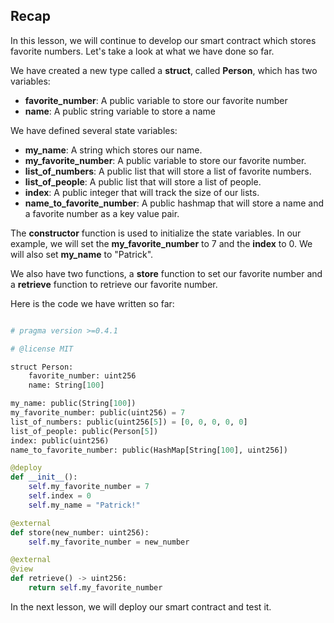 ## Recap

In this lesson, we will continue to develop our smart contract which stores favorite numbers. Let's take a look at what we have done so far.

We have created a new type called a **struct**, called **Person**, which has two variables:

- **favorite_number**: A public variable to store our favorite number
- **name**: A public string variable to store a name

We have defined several state variables:

- **my_name**: A string which stores our name.
- **my_favorite_number**: A public variable to store our favorite number.
- **list_of_numbers**: A public list that will store a list of favorite numbers.
- **list_of_people**: A public list that will store a list of people.
- **index**: A public integer that will track the size of our lists.
- **name_to_favorite_number**: A public hashmap that will store a name and a favorite number as a key value pair.

The **constructor** function is used to initialize the state variables. In our example, we will set the **my_favorite_number** to 7 and the **index** to 0. We will also set **my_name** to "Patrick".

We also have two functions, a **store** function to set our favorite number and a **retrieve** function to retrieve our favorite number.

Here is the code we have written so far:

```python

# pragma version >=0.4.1

# @license MIT

struct Person:
    favorite_number: uint256
    name: String[100]

my_name: public(String[100])
my_favorite_number: public(uint256) = 7
list_of_numbers: public(uint256[5]) = [0, 0, 0, 0, 0]
list_of_people: public(Person[5])
index: public(uint256)
name_to_favorite_number: public(HashMap[String[100], uint256])

@deploy
def __init__():
    self.my_favorite_number = 7
    self.index = 0
    self.my_name = "Patrick!"

@external
def store(new_number: uint256):
    self.my_favorite_number = new_number

@external
@view
def retrieve() -> uint256:
    return self.my_favorite_number
```

In the next lesson, we will deploy our smart contract and test it.
